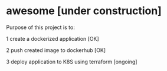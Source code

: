 # awesome [under construction]

Purpose of this project is to:

1 create a dockerized application [OK]

2 push created image to dockerhub [OK]

3 deploy application to K8S using terraform [ongoing]


